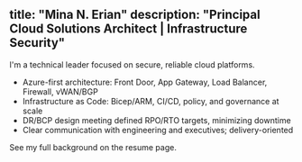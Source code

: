 title: "Mina N. Erian"
description: "Principal Cloud Solutions Architect | Infrastructure Security"
---

I'm a technical leader focused on secure, reliable cloud platforms.

- Azure-first architecture: Front Door, App Gateway, Load Balancer, Firewall, vWAN/BGP
- Infrastructure as Code: Bicep/ARM, CI/CD, policy, and governance at scale
- DR/BCP design meeting defined RPO/RTO targets, minimizing downtime
- Clear communication with engineering and executives; delivery-oriented

See my full background on the resume page.

